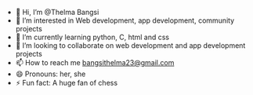 - 👋 Hi, I’m @Thelma Bangsi
- 👀 I’m interested in Web development, app development,  community projects 
- 🌱 I’m currently learning python, C, html and css
- 💞️ I’m looking to collaborate on web development and app development projects 
- 📫 How to reach me bangsithelma23@gmail.com 
- 😄 Pronouns: her, she
- ⚡ Fun fact: A huge fan of chess

<!---
bangsibytes/bangsibytes is a ✨ special ✨ repository because its `README.md` (this file) appears on your GitHub profile.
You can click the Preview link to take a look at your changes.
--->
